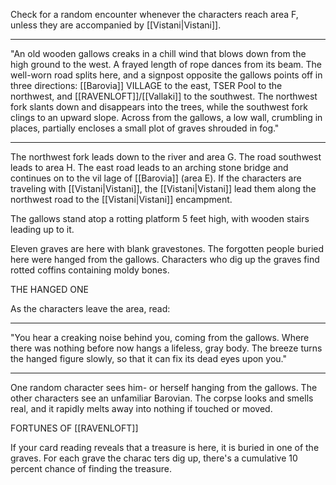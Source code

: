 Check for a random encounter whenever the characters reach area F, unless they are accompanied by [[Vistani|Vistani]].
___________________________________________________________________
"An old wooden gallows creaks in a chill wind that blows down from the high ground to the west. A frayed length of rope dances from its beam. The well-worn road splits here, and a signpost opposite the gallows points off in three directions: [[Barovia]] VILLAGE to the east, TSER Pool to the northwest, and [[RAVENLOFT]]/[[Vallaki]] to the southwest. The northwest fork slants down and disappears into the trees, while the southwest fork clings to an upward slope. Across from the gallows, a low wall, crumbling in places, partially encloses a small plot of graves shrouded in fog."
___________________________________________________________________
The northwest fork leads down to the river and area G. The road southwest leads to area H. The east road leads to an arching stone bridge and continues on to the vil­ lage of [[Barovia]] (area E). If the characters are traveling with [[Vistani|Vistani]], the [[Vistani|Vistani]] lead them along the northwest road to the [[Vistani|Vistani]] encampment.

The gallows stand atop a rotting platform 5 feet high, with wooden stairs leading up to it.

Eleven graves are here with blank gravestones. The forgotten people buried here were hanged from the gallows. Characters who dig up the graves find rotted coffins containing moldy bones.

THE HANGED ONE

As the characters leave the area, read: 
___________________________________________________________________
"You hear a creaking noise behind you, coming from the gallows. Where there was nothing before now hangs a lifeless, gray body. The breeze turns the hanged figure slowly, so that it can fix its dead eyes upon you."
___________________________________________________________________
One random character sees him- or herself hanging from the gallows. The other characters see an unfamiliar Barovian. The corpse looks and smells real, and it rapidly melts away into nothing if touched or moved.

FORTUNES OF [[RAVENLOFT]]

If your card reading reveals that a treasure is here, it is buried in one of the graves. For each grave the charac­ ters dig up, there's a cumulative 10 percent chance of finding the treasure.